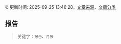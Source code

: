 :alarm_clock: 更新时间: 2025-09-25 13:46:28。[文章来源](/README.md)、[文章分类](/TAGS.md)

## 报告


> 关键字：`报告`、`月报`



